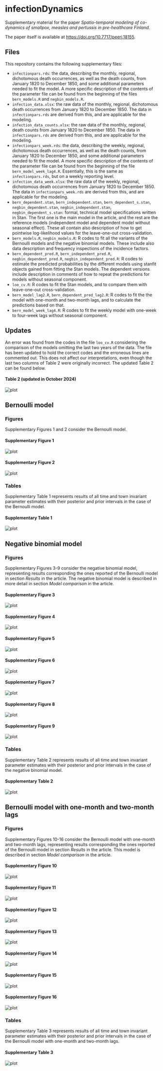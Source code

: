 # infectionDynamics

Supplementary material for the paper *Spatio-temporal modeling of co-dynamics of smallpox, measles and pertussis in pre-healthcare Finland*.

The paper itself is available at https://doi.org/10.7717/peerj.18155.

## Files

This repository contains the following supplementary files:
- `infectionpars.rds`: the data, describing the monthly, regional, dichotomous death occurrences, as well as the death counts, from January 1820 to December 1850, and some additional parameters needed to fit the model. A more specific description of the contents of the parameter file can be found from the beginning of the files `bern_models.R` and `negbin_models.R`.
- `infection_data.xlsx`: the raw data of the monthly, regional, dichotomous death occurrences from January 1820 to December 1850. The data in `infectionpars.rds` are derived from this, and are applicable for the modeling.
- `infection_data_counts.xlsx`: the raw data of the monthly, regional, death counts from January 1820 to December 1850. The data in `infectionpars.rds` are derived from this, and are applicable for the modeling.
- `infectionpars_week.rds`: the data, describing the weekly, regional, dichotomous death occurrences, as well as the death counts, from January 1820 to December 1850, and some additional parameters needed to fit the model. A more specific description of the contents of the parameter file can be found from the beginning of the file `bern_model_week_lag4.R`. Essentially, this is the same as `infectionpars.rds`, but on a weekly reporting level.
- `infection_data_week.xlsx`: the raw data of the weekly, regional, dichotomous death occurrences from January 1820 to December 1850. The data in `infectionpars_week.rds` are derived from this, and are applicable for the modeling.
- `bern_dependent.stan`, `bern_independent.stan`, `bern_dependent_s.stan`, `negbin_dependent.stan`, `negbin_independent.stan`, `negbin_dependent_s.stan`: formal, technical model specifications written in Stan. The first one is the main model in the article, and the rest are the reference models (independent model and dependent model without seasonal effect). These all contain also description of how to get pointwise log-likelihood values for the leave-one-out cross-validation.
- `bern_models.R`, `negbin_models.R`: R codes to fit all the variants of the Bernoulli models and the negative binomial models. These include also data description and frequency inspections of the incidence factors.
- `bern_dependent_pred.R`, `bern_independent_pred.R`, `negbin_dependent_pred.R`, `negbin_independent_pred.R`: R codes to estimate the predicted probabilities by the different models using stanfit objects gained from fitting the Stan models. The dependent versions include description in comments of how to repeat the predictions for models without seasonal component.
- `loo_cv.R`: R codes to fit the Stan models, and to compare them with leave-one-out cross-validation.
- `bern_model_lag2.R`, `bern_dependent_pred_lag2.R`: R codes to fit the the model with one-month and two-month lags, and to calculate the predictions based on that.
- `bern_model_week_lag4.R`: R codes to fit the weekly model with one-week to four-week lags without seasonal component.

## Updates
An error was found from the codes in the file `loo_cv.R` considering the comparison of the models omitting the last two years of the data. The file has been updated to hold the correct codes and the erroneous lines are commented out. This does not affect our interpretations, even though the last two columns of Table 2 were originally incorrect. The updated Table 2 can be found below.

#### Table 2 (updated in October 2024)
![plot](./figures/table2_corrected.png)

## Bernoulli model
### Figures

Supplementary Figures 1 and 2 consider the Bernoulli model.

#### Supplementary Figure 1
![plot](./figures/supplementary_fig1.png)

#### Supplementary Figure 2
![plot](./figures/supplementary_fig2.png)

### Tables

Supplementary Table 1 represents results of all time and town invariant parameter estimates with their posterior and prior intervals in the case of the Bernoulli model.

#### Supplementary Table 1
![plot](./figures/supplementary_table1.png)

## Negative binomial model
### Figures

Supplementary Figures 3-9 consider the negative binomial model, representing results corresponding the ones reported of the Bernoulli model in section _Results_ in the article. The negative binomial model is described in more detail in section _Model comparison_ in the article.

#### Supplementary Figure 3
![plot](./figures/supplementary_fig3.png)

#### Supplementary Figure 4
![plot](./figures/supplementary_fig4.png)

#### Supplementary Figure 5
![plot](./figures/supplementary_fig5.png)

#### Supplementary Figure 6
![plot](./figures/supplementary_fig6.png)

#### Supplementary Figure 7
![plot](./figures/supplementary_fig7.png)

#### Supplementary Figure 8
![plot](./figures/supplementary_fig8.png)

#### Supplementary Figure 9
![plot](./figures/supplementary_fig9.png)

### Tables

Supplementary Table 2 represents results of all time and town invariant parameter estimates with their posterior and prior intervals in the case of the negative binomial model.

#### Supplementary Table 2
![plot](./figures/supplementary_table2.png)

## Bernoulli model with one-month and two-month lags
### Figures

Supplementary Figures 10-16 consider the Bernoulli model with one-month and two-month lags, representing results corresponding the ones reported of the Bernoulli model in section _Results_ in the article. This model is described in section _Model comparison_ in the article.

#### Supplementary Figure 10
![plot](./figures/supplementary_fig10.png)

#### Supplementary Figure 11
![plot](./figures/supplementary_fig11.png)

#### Supplementary Figure 12
![plot](./figures/supplementary_fig12.png)

#### Supplementary Figure 13
![plot](./figures/supplementary_fig13.png)

#### Supplementary Figure 14
![plot](./figures/supplementary_fig14.png)

#### Supplementary Figure 15
![plot](./figures/supplementary_fig15.png)

#### Supplementary Figure 16
![plot](./figures/supplementary_fig16.png)

### Tables

Supplementary Table 3 represents results of all time and town invariant parameter estimates with their posterior and prior intervals in the case of the Bernoulli model with one-month and two-month lags.

#### Supplementary Table 3
![plot](./figures/supplementary_table3.png)
